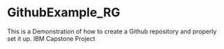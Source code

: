 # GithubExample_RG
This is a Demonstration of how to create a Github repository and properly set it up. IBM Capstone Project
